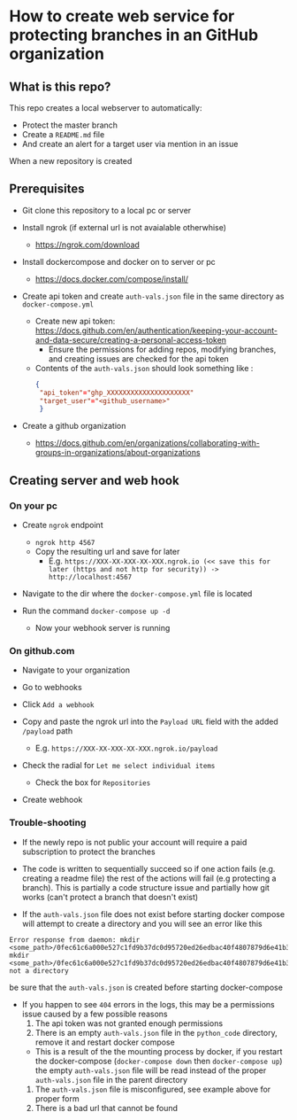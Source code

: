 # How to create web service for protecting branches in an GitHub organization

## What is this repo?
This repo creates a local webserver to automatically:

- Protect the master branch
- Create a `README.md` file
- And create an alert for a target user via mention in an issue

When a new repository is created

## Prerequisites
- Git clone this repository to a local pc or server

- Install ngrok (if external url is not avaialable otherwhise)
  - https://ngrok.com/download


- Install dockercompose and docker on to server or pc
  - https://docs.docker.com/compose/install/

- Create api token and create `auth-vals.json` file in the same directory  as  `docker-compose.yml`
  - Create new api token: https://docs.github.com/en/authentication/keeping-your-account-and-data-secure/creating-a-personal-access-token
    - Ensure the permissions for adding repos, modifying branches, and creating issues are checked for the api token
  - Contents of the `auth-vals.json` should look something like :
     ```json
     {
      "api_token"="ghp_XXXXXXXXXXXXXXXXXXXXX"
      "target_user"="<github_username>"
      }

    ```

- Create a github organization
  - https://docs.github.com/en/organizations/collaborating-with-groups-in-organizations/about-organizations

## Creating server and web hook

### On your pc

- Create `ngrok` endpoint
  - `ngrok http 4567`
  - Copy the resulting url and save for later
    - E.g. `https://XXX-XX-XXX-XX-XXX.ngrok.io (<< save this for later (https and not http for security)) -> http://localhost:4567`

- Navigate to the dir where the `docker-compose.yml` file is located

- Run the command `docker-compose up -d`
  - Now your webhook server is running

### On github.com

- Navigate to your organization

- Go to webhooks

- Click `Add a webhook`

- Copy and paste the ngrok url into the `Payload URL` field with the added `/payload` path
  - E.g. `https://XXX-XX-XXX-XX-XXX.ngrok.io/payload`

- Check the radial for `Let me select individual items`
  - Check the box for `Repositories`

- Create webhook

### Trouble-shooting
- If the newly repo is not public your account will require a paid subscription to protect the branches

- The code is written to sequentially succeed so if one action fails (e.g. creating a readme file) the rest of the actions will fail (e.g protecting a branch). This is partially a code structure issue and partially how git works (can't protect a branch that doesn't exist)

- If the `auth-vals.json` file does not exist before starting docker compose will attempt to create a directory and you will see an error like this

```shell
Error response from daemon: mkdir <some_path>/0fec61c6a000e527c1fd9b37dc0d95720ed26edbac40f4807879d6e41b383499: mkdir <some_path>/0fec61c6a000e527c1fd9b37dc0d95720ed26edbac40f4807879d6e41b383499: not a directory
```
be sure that the `auth-vals.json` is created before starting docker-compose

- If you happen to see `404` errors in the logs, this may be a permissions issue caused by a few possible reasons
  1. The api token was not granted enough permissions
  1. There is an empty `auth-vals.json` file in the `python_code` directory, remove it and restart docker compose
    - This is a result of the the mounting process by docker, if you restart the docker-compose (`docker-compose down` then `docker-compose up`) the empty `auth-vals.json` file will be read instead of the proper `auth-vals.json` file in the parent directory 
  1. The `auth-vals.json` file is misconfigured, see example above for proper form
  1. There is a bad url that cannot be found 
